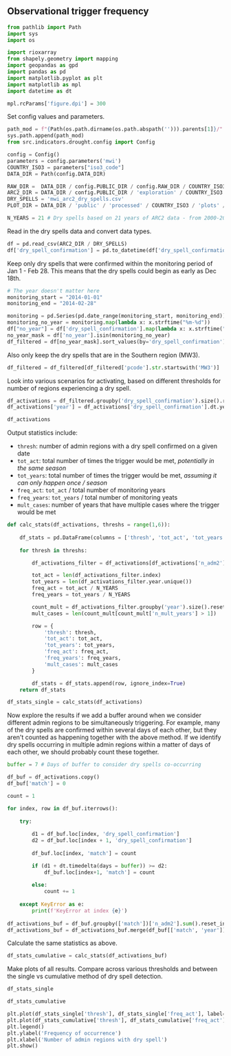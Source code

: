 ## Observational trigger frequency

```python
from pathlib import Path
import sys
import os

import rioxarray
from shapely.geometry import mapping
import geopandas as gpd
import pandas as pd
import matplotlib.pyplot as plt
import matplotlib as mpl
import datetime as dt

mpl.rcParams['figure.dpi'] = 300
```

Set config values and parameters.

```python
path_mod = f"{Path(os.path.dirname(os.path.abspath(''))).parents[1]}/"
sys.path.append(path_mod)
from src.indicators.drought.config import Config

config = Config()
parameters = config.parameters('mwi')
COUNTRY_ISO3 = parameters["iso3_code"]
DATA_DIR = Path(config.DATA_DIR)

RAW_DIR =  DATA_DIR / config.PUBLIC_DIR / config.RAW_DIR / COUNTRY_ISO3
ARC2_DIR = DATA_DIR / config.PUBLIC_DIR / 'exploration' / COUNTRY_ISO3 / 'arc2'
DRY_SPELLS = 'mwi_arc2_dry_spells.csv'
PLOT_DIR = DATA_DIR / 'public' / 'processed' / COUNTRY_ISO3 / 'plots' / 'dry_spells' / 'arc2'

N_YEARS = 21 # Dry spells based on 21 years of ARC2 data - from 2000-2020, inclusive
```

Read in the dry spells data and convert data types.

```python
df = pd.read_csv(ARC2_DIR / DRY_SPELLS)
df['dry_spell_confirmation'] = pd.to_datetime(df['dry_spell_confirmation'])
```

Keep only dry spells that were confirmed within the monitoring period of Jan 1 - Feb 28. This means that the dry spells could begin as early as Dec 18th.

```python
# The year doesn't matter here
monitoring_start = "2014-01-01"
monitoring_end = "2014-02-28" 

monitoring = pd.Series(pd.date_range(monitoring_start, monitoring_end))
monitoring_no_year = monitoring.map(lambda x: x.strftime("%m-%d"))
df["no_year"] = df['dry_spell_confirmation'].map(lambda x: x.strftime("%m-%d"))
no_year_mask = df['no_year'].isin(monitoring_no_year)
df_filtered = df[no_year_mask].sort_values(by='dry_spell_confirmation')
```

Also only keep the dry spells that are in the Southern region (MW3).

```python
df_filtered = df_filtered[df_filtered['pcode'].str.startswith('MW3')]
```

Look into various scenarios for activating, based on different thresholds for number of regions experiencing a dry spell.

```python
df_activations = df_filtered.groupby('dry_spell_confirmation').size().reset_index(name='n_adm2')
df_activations['year'] = df_activations['dry_spell_confirmation'].dt.year
```

```python
df_activations
```

Output statistics include: 
- `thresh`: number of admin regions with a dry spell confirmed on a given date
- `tot_act`: total number of times the trigger would be met, *potentially in the same season*
- `tot_years`: total number of times the trigger would be met, *assuming it can only happen once / season*
- `freq_act`: `tot_act` / total number of monitoring years
- `freq_years`: `tot_years` / total number of monitoring yeats
- `mult_cases`: number of years that have multiple cases where the trigger would be met

```python
def calc_stats(df_activations, threshs = range(1,6)):
    
    df_stats = pd.DataFrame(columns = ['thresh', 'tot_act', 'tot_years', 'freq_act', 'freq_years', 'mult_cases'])
    
    for thresh in threshs: 

        df_activations_filter = df_activations[df_activations['n_adm2'] >= thresh]

        tot_act = len(df_activations_filter.index)
        tot_years = len(df_activations_filter.year.unique())
        freq_act = tot_act / N_YEARS
        freq_years = tot_years / N_YEARS

        count_mult = df_activations_filter.groupby('year').size().reset_index(name='n_mult_years')
        mult_cases = len(count_mult[count_mult['n_mult_years'] > 1])

        row = {
            'thresh': thresh, 
            'tot_act': tot_act, 
            'tot_years': tot_years, 
            'freq_act': freq_act, 
            'freq_years': freq_years, 
            'mult_cases': mult_cases
        }

        df_stats = df_stats.append(row, ignore_index=True)
    return df_stats
```

```python
df_stats_single = calc_stats(df_activations)
```

Now explore the results if we add a buffer around when we consider different admin regions to be simultaneously triggering. For example, many of the dry spells are confirmed within several days of each other, but they aren't counted as happening together with the above method. If we identify dry spells occurring in multiple admin regions within a matter of days of each other, we should probably count these together.

```python
buffer = 7 # Days of buffer to consider dry spells co-occurring

df_buf = df_activations.copy()
df_buf['match'] = 0

count = 1

for index, row in df_buf.iterrows():
    
    try: 
    
        d1 = df_buf.loc[index, 'dry_spell_confirmation']  
        d2 = df_buf.loc[index + 1, 'dry_spell_confirmation']
        
        df_buf.loc[index, 'match'] = count

        if (d1 + dt.timedelta(days = buffer)) >= d2:           
            df_buf.loc[index+1, 'match'] = count
            
        else:           
            count += 1
    
    except KeyError as e:
        print(f'KeyError at index {e}')
        
df_activations_buf = df_buf.groupby(['match'])['n_adm2'].sum().reset_index(name='n_adm2')
df_activations_buf = df_activations_buf.merge(df_buf[['match', 'year']], on='match', how='left').drop_duplicates()
```

Calculate the same statistics as above.

```python
df_stats_cumulative = calc_stats(df_activations_buf)
```

Make plots of all results. Compare across various thresholds and between the single vs cumulative method of dry spell detection.

```python
df_stats_single
```

```python
df_stats_cumulative
```

```python
plt.plot(df_stats_single['thresh'], df_stats_single['freq_act'], label='Single: Trigger mult / season')
plt.plot(df_stats_cumulative['thresh'], df_stats_cumulative['freq_act'], label='Cumulative: Trigger mult / season')
plt.legend()
plt.ylabel('Frequency of occurrence')
plt.xlabel('Number of admin regions with dry spell')
plt.show()
```

